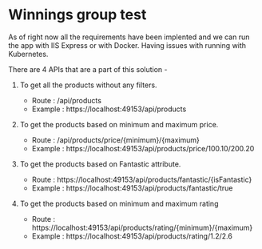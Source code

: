 # Winnings group test 

As of right now all the requirements have been implented and we can run the app with IIS Express or with Docker. Having issues with running with Kubernetes. 

There are 4 APIs that are a part of this solution - 

1. To get all the products without any filters.
      - Route : /api/products
      - Example : https://localhost:49153/api/products
      
2. To get the products based on minimum and maximum price. 
      - Route : /api/products/price/{minimum}/{maximum}
      - Example : https://localhost:49153/api/products/price/100.10/200.20

3. To get the products based on Fantastic attribute.
      - Route : https://localhost:49153/api/products/fantastic/{isFantastic}
      - Example : https://localhost:49153/api/products/fantastic/true
 
4. To get the products based on minimum and maximum rating
      - Route : https://localhost:49153/api/products/rating/{minimum}/{maximum}
      - Example : https://localhost:49153/api/products/rating/1.2/2.6
